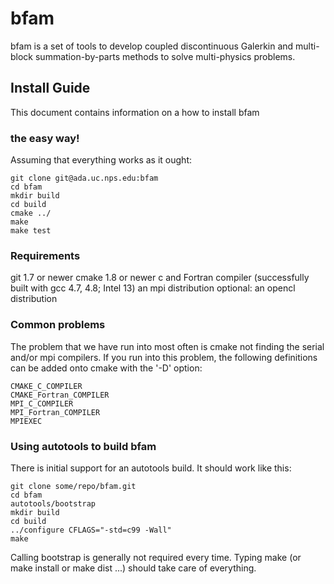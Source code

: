 # bfam

bfam is a set of tools to develop coupled discontinuous Galerkin
and multi-block summation-by-parts methods to solve multi-physics
problems.

## Install Guide

This document contains information on a how to install bfam

### the easy way!

Assuming that everything works as it ought:
    
    git clone git@ada.uc.nps.edu:bfam
    cd bfam
    mkdir build
    cd build
    cmake ../
    make
    make test

### Requirements
git 1.7 or newer
cmake 1.8 or newer
c and Fortran compiler (successfully built with gcc 4.7, 4.8; Intel 13)
an mpi distribution
optional: an opencl distribution

### Common problems
The problem that we have run into most often is cmake not finding the serial
and/or mpi compilers. If you run into this problem, the following definitions
can be added onto cmake with the '-D' option:
    
    CMAKE_C_COMPILER
    CMAKE_Fortran_COMPILER
    MPI_C_COMPILER
    MPI_Fortran_COMPILER
    MPIEXEC

### Using autotools to build bfam

There is initial support for an autotools build.  It should work like this:

    git clone some/repo/bfam.git
    cd bfam
    autotools/bootstrap
    mkdir build
    cd build
    ../configure CFLAGS="-std=c99 -Wall"
    make

Calling bootstrap is generally not required every time.
Typing make (or make install or make dist ...) should take care of everything.

